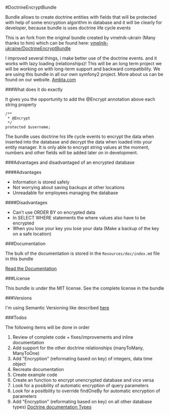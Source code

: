 #DoctrineEncryptBundle

Bundle allows to create doctrine entities with fields that will be protected with 
help of some encryption algorithm in database and it will be clearly for developer, because bundle is uses doctrine life cycle events

This is an fork from the original bundle created by vmelnik-ukrain (Many thanks to him) which can be found here:
[vmelnik-ukraine/DoctrineEncryptBundle](https://github.com/vmelnik-ukraine/DoctrineEncryptBundle)

I improved several things, i make better use of the doctrine events. and it works with lazy loading (relationships)!
This will be an long term project we will be working on with long-term support and backward compatibility. We are using this bundle in all our own symfony2 project.
More about us can be found on our website. [Ambta.com](https://ambta.com)

###What does it do exactly

It gives you the opportunity to add the @Encrypt annotation above each string property

```
/**
 * @Encrypt
 */
protected $username;
```

The bundle uses doctrine his life cycle events to encrypt the data when inserted into the database and decrypt the data when loaded into your entity manager.
It is only able to encrypt string values at the moment, numbers and other fields will be added later on in development.

###Advantages and disadvantaged of an encrypted database

####Advantages
- Information is stored safely
- Not worrying about saving backups at other locations
- Unreadable for employees managing the database

####Disadvantages
- Can't use ORDER BY on encrypted data
- In SELECT WHERE statements the where values also have to be encrypted
- When you lose your key you lose your data (Make a backup of the key on a safe location)

###Documentation

The bulk of the documentation is stored in the `Resources/doc/index.md` file in this bundle

[Read the Documentation](https://github.com/marcel-ambta/DoctrineEncryptBundle/blob/master/Resources/doc/index.md)

###License

This bundle is under the MIT license. See the complete license in the bundle

###Versions

I'm using Semantic Versioning like described [here](http://semver.org)

###Todos

The following items will be done in order

1. Review of complete code + fixes/improvements and inline documentation
2. Add support for the other doctrine relationships (manyToMany, ManyToOne)
3. Add "Encryption" (reformating based on key) of integers, data time object
4. Recreate documentation
5. Create example code
6. Create an function to encrypt unencrypted database and vice versa
7. Look for a posibility of automatic encryption of query parameters
8. Look for a positbility to override findOneBy for automatic encryption of parameters
9. Add "Encryption" (reformating based on key) on all other database types) [Doctrine documentation Types](http://doctrine-dbal.readthedocs.org/en/latest/reference/types.html)
